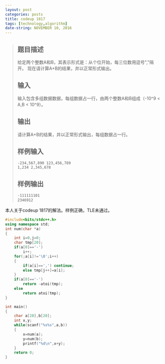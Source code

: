 ```yaml
---
layout: post
categories: posts
title: codeup 1817
tags: [technology,algorithm]
date-string: NOVEMBER 10, 2016
---
```


>## 题目描述
>
>给定两个整数A和B，其表示形式是：从个位开始，每三位数用逗号","隔开。
>现在请计算A+B的结果，并以正常形式输出。
>
>## 输入
>
>输入包含多组数据数据，每组数据占一行，由两个整数A和B组成（-10^9 < A,B < 10^9）。
>
>## 输出
>
>请计算A+B的结果，并以正常形式输出，每组数据占一行。
>
>## 样例输入
>
>```
>-234,567,890 123,456,789
>1,234 2,345,678
>```
>
>## 样例输出
>
>```html
>-111111101
>2346912
>```

本人关于codeup 1817的解法。样例正确，TLE未通过。

``` c++
#include<bits/stdc++.h>
using namespace std;
int num(char *a)
{
    int i=0,j=0;
    char tmp[20];
    if(a[0]=='-')
        i++;
    for(;a[i]!='\0';i++)
    {
        if(a[i]==',') continue;
        else tmp[j++]=a[i];
    }
    if(a[0]=='-')
        return -atoi(tmp);
    else
        return atoi(tmp);
}

int main()
{
    char a[20],b[20];
    int x,y;
    while(scanf("%s%s",a,b))
    {
        x=num(a);
        y=num(b);
        printf("%d\n",x+y);
    }
    return 0;
}
```

